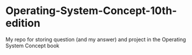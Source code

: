 # Operating-System-Concept-10th-edition
My repo for storing question (and my answer) and project in the Operating System Concept book
